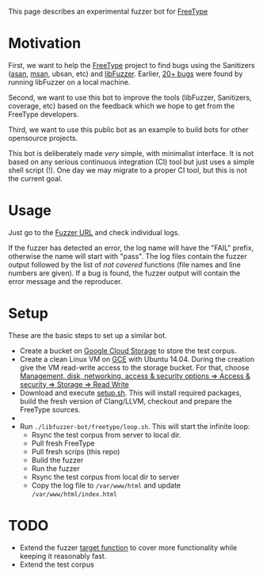 This page describes an experimental fuzzer bot for [FreeType](freetype.org)

# Motivation

First, we want to help the [FreeType](http://www.freetype.org) project to find bugs 
using the Sanitizers 
([asan](clang.llvm.org/docs/AddressSanitizer.html), 
[msan](clang.llvm.org/docs/MemorySanitizer.html), ubsan, etc)
and [libFuzzer](llvm.org/docs/LibFuzzer.html).
Earlier, [20+ bugs](https://savannah.nongnu.org/search/?words=LibFuzzer&type_of_search=bugs&Search=Search&exact=1#options)
were found by running libFuzzer on a local machine.

Second, we want to use this bot to improve the tools (libFuzzer, Sanitizers, coverage, etc)
based on the feedback which we hope to get from the FreeType developers.

Third, we want to use this public bot as an example to build bots for other opensource projects.

This bot is deliberately made *very* simple, with minimalist interface. 
It is not based on any serious continuous integration (CI) tool
but just uses a simple shell script (!).
One day we may migrate to a proper CI tool, but this is not the current goal.

# Usage 

Just go to the [Fuzzer URL](http://104.197.184.140/) and check individual logs.

If the fuzzer has detected an error, the log name will have the "FAIL" prefix, otherwise the name will start with "pass".
The log files contain the fuzzer output followed by the list of *not covered* functions (file names and line numbers are given). If a bug is found, the fuzzer output will contain the error message and the reproducer. 

# Setup 
These are the basic steps to set up a similar bot. 

* Create a bucket on [Google Cloud Storage](https://cloud.google.com/storage) to store the test corpus. 
* Create a clean Linux VM on [GCE](https://cloud.google.com/compute/) with Ubuntu 14.04. During the creation give the VM read-write access to the storage bucket. For that, choose [Management, disk, networking, access & security options => Access & security => Storage => Read Write](https://cloud.google.com/compute/docs/authentication) 
* Download and execute [setup.sh](setup.sh). This will install required packages, build the fresh version of Clang/LLVM, checkout and prepare the FreeType sources.
* 
* Run `./libfuzzer-bot/freetype/loop.sh`. This will start the infinite loop:
  * Rsync the test corpus from server to local dir.
  * Pull fresh FreeType
  * Pull fresh scrips (this repo)
  * Build the fuzzer
  * Run the fuzzer
  * Rsync the test corpus from local dir to server
  * Copy the log file to `/var/www/html` and update `/var/www/html/index.html`

# TODO
* Extend the fuzzer [target function](http://git.savannah.gnu.org/cgit/freetype/freetype2.git/diff/src/tools/ftfuzzer/ftfuzzer.cc) to cover more functionality while keeping it reasonably fast.
* Extend the test corpus

